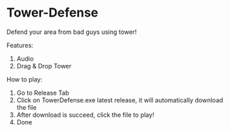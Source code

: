 # Tower-Defense

Defend your area from bad guys using tower!

Features:
1. Audio
2. Drag & Drop Tower

How to play:
1. Go to Release Tab
2. Click on TowerDefense.exe latest release, it will automatically download the file
3. After download is succeed, click the file to play!
4. Done
